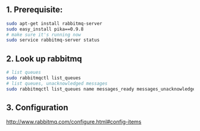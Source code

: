 ## 1. Prerequisite:

```sh
sudo apt-get install rabbitmq-server
sudo easy_install pika==0.9.8
# make sure it's running now
sudo service rabbitmq-server status
```

## 2. Look up rabbitmq

```sh
# list queues
sudo rabbitmqctl list_queues
# list queues, unacknowledged messages
sudo rabbitmqctl list_queues name messages_ready messages_unacknowledged
```

## 3. Configuration

http://www.rabbitmq.com/configure.html#config-items
